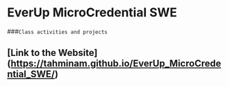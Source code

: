 # EverUp MicroCredential SWE
###`Class activities and projects` </br>
## [Link to the Website] (https://tahminam.github.io/EverUp_MicroCredential_SWE/)

